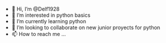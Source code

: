 - 👋 Hi, I’m @Delf1928
- 👀 I’m interested in python basics
- 🌱 I’m currently learning python
- 💞️ I’m looking to collaborate on new junior proyects for python
- 📫 How to reach me ...

<!---
Delf1928/Delf1928 is a ✨ special ✨ repository because its `README.md` (this file) appears on your GitHub profile.
You can click the Preview link to take a look at your changes.
--->
